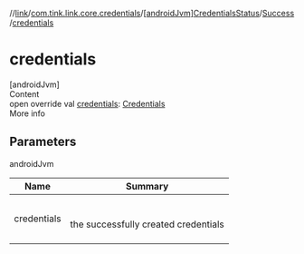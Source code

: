 //[link](../../../index.md)/[com.tink.link.core.credentials](../../index.md)/[[androidJvm]CredentialsStatus](../index.md)/[Success](index.md)/[credentials](credentials.md)



# credentials  
[androidJvm]  
Content  
open override val [credentials](credentials.md): [Credentials](../../../com.tink.model.credentials/[android-jvm]-credentials/index.md)  
More info  


## Parameters  
  
androidJvm  
  
|  Name|  Summary| 
|---|---|
| <a name="com.tink.link.core.credentials/CredentialsStatus.Success/credentials/#/PointingToDeclaration/"></a>credentials| <a name="com.tink.link.core.credentials/CredentialsStatus.Success/credentials/#/PointingToDeclaration/"></a><br><br>the successfully created credentials<br><br>
  
  



